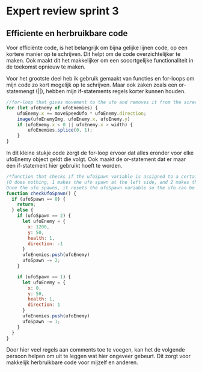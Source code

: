 # Expert review sprint 3

## Efficiente en herbruikbare code
Voor efficiënte code, is het belangrijk om bijna gelijke lijnen code, op een kortere manier op te schrijven. Dit helpt om de code overzichtelijker te maken. Ook maakt dit het makkelijker om een sooortgelijke functionaliteit in de toekomst opnieuw te maken.

Voor het grootste deel heb ik gebruik gemaakt van functies en for-loops om mijn code zo kort mogelijk op te schrijven. Maar ook zaken zoals een or-statemengt (||), hebben mijn if-statements regels korter kunnen houden.

```javascript
//for-loop that gives movement to the ufo and removes it from the screen once it hits the side
for (let ufoEnemy of ufoEnemies) {
    ufoEnemy.x += moveSpeedUfo * ufoEnemy.direction;
    image(ufoEnemyImg, ufoEnemy.x, ufoEnemy.y)
    if (ufoEnemy.x < 0 || ufoEnemy.x > width) {
        ufoEnemies.splice(0, 1);
    }
}
```

In dit kleine stukje code zorgt de for-loop ervoor dat alles eronder voor elke ufoEnemy object geldt die volgt. Ook maakt de or-statement dat er maar éen if-statement hier gebruikt hoeft te worden.

```javascript
/*function that checks if the ufoSpawn variable is assigned to a certain number 
(0 does nothing, 1 makes the ufo spawn at the left side, and 2 makes the ufo spawn at the right side).
Once the ufo spawns, it resets the ufoSpawn variable so the ufo can be respawned after it gets deleted. */
function checkUfoSpawn() {
  if (ufoSpawn == 0) {
    return;
  } else {
    if (ufoSpawn == 2) {
      let ufoEnemy = {
        x: 1200,
        y: 50,
        health: 1,
        direction: -1
      }
      ufoEnemies.push(ufoEnemy)
      ufoSpawn -= 2;
    }

    if (ufoSpawn == 1) {
      let ufoEnemy = {
        x: 0,
        y: 50,
        health: 1,
        direction: 1
      }
      ufoEnemies.push(ufoEnemy)
      ufoSpawn -= 1;
    }
  }
}
```

Door hier veel regels aan comments toe te voegen, kan het de volgende persoon helpen om uit te leggen wat hier ongeveer gebeurt. Dit zorgt voor makkelijk herbruikbare code voor mijzelf en anderen.